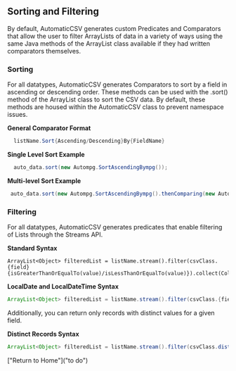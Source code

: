 ## Sorting and Filtering
By default, AutomaticCSV generates custom Predicates and Comparators that allow the user to filter ArrayLists of data in a variety of ways using the same Java methods of the ArrayList class available if they had written comparators themselves. 

### Sorting
For all datatypes, AutomaticCSV generates Comparators to sort by a field in ascending or descending order. These methods can be used with the .sort() method of the ArrayList class to sort the CSV data. 
By default, these methods are housed within the AutomaticCSV class to prevent namespace issues. 

**General Comparator Format**

```Java
  listName.Sort{Ascending/Descending}By{FieldName}
```

**Single Level Sort Example**

```Java
  auto_data.sort(new Autompg.SortAscendingBympg());
```

**Multi-level Sort Example**

```java
 auto_data.sort(new Autompg.SortAscendingBympg().thenComparing(new Autompg.SortDescendingByorigin()));
```

### Filtering

For all datatypes, AutomaticCSV generates predicates that enable filtering of Lists through the Streams API. 

**Standard Syntax**
```
ArrayList<Object> filteredList = listName.stream().filter(csvClass.{field}{isGreaterThanOrEqualTo(value)/isLessThanOrEqualTo(value)}).collect(Collectors.toCollection(ArrayList::new));
```

**LocalDate and LocalDateTime Syntax**
```Java
ArrayList<Object> filteredList = listName.stream().filter(csvClass.{field}{isBefore(date)/isAfter(date)}).collect(Collectors.toCollection(ArrayList::new));
```

Additionally, you can return only records with distinct values for a given field. 

**Distinct Records Syntax**
```Java
ArrayList<Object> filteredList = listName.stream().filter(csvClass.distinctBy{field}).collect(Collectors.toCollection(ArrayList::new));
```

["Return to Home"]("to do")
